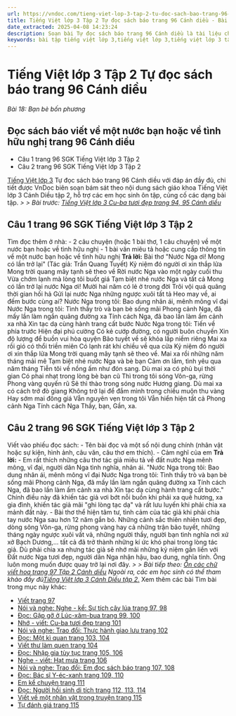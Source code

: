 ```yaml
---
url: https://vndoc.com/tieng-viet-lop-3-tap-2-tu-doc-sach-bao-trang-96-canh-dieu-291144
title: Tiếng Việt lớp 3 Tập 2 Tự đọc sách báo trang 96 Cánh diều - Bài 18: Bạn bè bốn phương - VnDoc.com
date_extracted: 2025-04-08 14:23:24
description: Soạn bài Tự đọc sách báo trang 96 Cánh diều là tài liệu cho các em học sinh tham khảo, củng cố kiến thức Tiếng Việt 3 Cánh Diều tập 2. Mời các em cùng tham khảo.
keywords: bài tập tiếng việt lớp 3,tiếng việt lớp 3,tiếng việt lớp 3 tập 2,bài tập tiếng việt lớp 3 tập 2,tiếng việt 3 tập 2,tiếng việt lớp 3 cánh diều,tiếng việt 3 cánh diều,tiếng việt lớp 3 tập 2 cánh diều,tiếng việt lớp 3 cd,tiếng việt 3 cánh diều tập 2,Tự đọc sách báo trang 96,soạn bài Tự đọc sách báo trang 96,soạn bài Tự đọc sách báo trang 96 cánh diều
---
```


# Tiếng Việt lớp 3 Tập 2 Tự đọc sách báo trang 96 Cánh diều
 _Bài 18: Bạn bè bốn phương_
## Đọc  sách báo viết về một nước bạn hoặc về tình hữu nghị trang 96 Cánh diều
  * Câu 1 trang 96 SGK Tiếng Việt lớp 3 Tập 2
  * Câu 2 trang 96 SGK Tiếng Việt lớp 3 Tập 2

[Tiếng Việt lớp 3](<https://vndoc.com/tieng-viet-lop-3-cd-tap2>) Tự đọc sách báo trang 96 Cánh diều với đáp án đầy đủ, chi tiết được VnDoc biên soạn bám sát theo nội dung sách giáo khoa Tiếng Việt lớp 3 Cánh Diều tập 2, hỗ trợ các em học sinh ôn tập, củng cố các dạng bài tập.
_> > Bài trước: [Tiếng Việt lớp 3 Cu-ba tươi đẹp trang 94, 95 Cánh diều](<https://vndoc.com/tieng-viet-lop-3-cu-ba-tuoi-dep-trang-94-95-canh-dieu-291140>)_
## **Câu 1 trang 96 SGK Tiếng Việt lớp 3 Tập 2**
Tìm đọc thêm ở nhà:
\- 2 câu chuyện \(hoặc 1 bài thơ, 1 câu chuyện\) về một nước bạn hoặc về tình hữu nghị
\- 1 bài văn miêu tả hoặc cung cấp thông tin về một nước bạn hoặc về tình hữu nghị
**Trả lời:**
Bài thơ "Nước Nga ơi\! Mong có lần trở lại" \(Tác giả: Trần Quang Tuyết\)
Kỷ niệm đó người ơi xin thắp lửa
Mong trời quang mây tạnh sẽ theo về
Rời nước Nga vào một ngày cuối thu
Vừa chớm lạnh mà lòng tôi buốt giá
Tạm biệt nhé nước Nga và tất cả
Mong có lần trở lại nước Nga ơi\!
Mười hai năm có lẻ ở trong đời
Trôi vội quá quãng thời gian hối hả
Gửi lại nước Nga những ngược xuôi tất tả
Heo may về, ai đếm bước cùng ai?
Nước Nga trong tôi: Bao dung nhân ái, mênh mông vĩ đại
Nước Nga trong tôi: Tình thầy trò và bạn bè sống mãi
Phong cảnh Nga, đã mấy lần làm ngắn quãng đường xa
Tính cách Nga, đã bao lần làm ấm cảnh xa nhà
Xin tạc dạ cùng hành trang cất bước
Nước Nga trong tôi: Tiến về phía trước
Hiện đại phú cường
Có kẻ cướp đường, có người buôn chuyến
Xin độ lượng để buồn vui hòa quyện
Bão tuyết về sẽ khỏa lấp niềm riêng
Mai xa rồi gió có thổi triền miên
Có lạnh rát khi chiều về qua cửa
Kỷ niệm đó người ơi xin thắp lửa
Mong trời quang mây tạnh sẽ theo về.
Mai xa rồi những năm tháng mải mê
Tạm biệt nhé nước Nga và bè bạn
Cảm ơn lắm, tình yêu qua năm tháng
Tiễn tôi về nồng ấm như đón sang.
Dù mai xa có phủ bụi thời gian
Có phai nhạt trong lòng bè bạn cũ
Thì trong tôi sóng Vôn-ga, rừng Phong vàng quyến rũ
Sẽ thì thào trong sóng nước Hương giang.
Dù mai xa có cách trở đò giang
Không trở lại để đắm mình trong chiều muộn thu vàng
Hay sớm mai đông giá
Vẫn nguyên vẹn trong tôi
Vẫn hiển hiện tất cả
Phong cảnh Nga
Tính cách Nga
Thầy, bạn,
Gần, xa.
## **Câu 2 trang 96 SGK Tiếng Việt lớp 3 Tập 2**
Viết vào phiếu đọc sách:
\- Tên bài đọc và một số nội dung chính \(nhân vật hoặc sự kiện, hình ảnh, câu văn, câu thơ em thích\).
\- Cảm nghĩ của em
**Trả lời:**
\- Em rất thích những câu thơ tác giả miêu tả về đất nước Nga mênh mông, vĩ đại, người dân Nga tình nghĩa, nhân ái.
"Nước Nga trong tôi: Bao dung nhân ái, mênh mông vĩ đại
Nước Nga trong tôi: Tình thầy trò và bạn bè sống mãi
Phong cảnh Nga, đã mấy lần làm ngắn quãng đường xa
Tính cách Nga, đã bao lần làm ấm cảnh xa nhà
Xin tạc dạ cùng hành trang cất bước."
Chính điều này đã khiến tác giả vơi bớt nỗi buồn khi phải xa quê hương, xa gia đình, khiến tác giả mãi "ghi lòng tạc dạ" và rất lưu luyến khi phải chia xa mảnh đất này.
\- Bài thơ thể hiện tâm tư, tình cảm của tác giả khi phải chia tay nước Nga sau hơn 12 năm gắn bó. Những cảnh sắc thiên nhiên tươi đẹp, dòng sông Vôn-ga, rừng phong vàng hay cả những trận bão tuyết, những tháng ngày ngược xuôi vất vả, những người thầy, người bạn tình nghĩa nơi xứ xở Bạch Dương,... tất cả đã trở thành những kí ức khó phai trong lòng tác giả. Dù phải chia xa nhưng tác giả sẽ nhớ mãi những kỷ niệm gắn liền với Đất nước Nga tươi đẹp, người dân Nga nhận hậu, bao dung, nghĩa tình. Ông luôn mong muốn được quay trở lại nơi đây.
_> > Bài tiếp theo: [Ôn các chữ viết hoa trang 97 Tập 2 Cánh diều](<https://vndoc.com/on-cac-chu-viet-hoa-trang-97-tap-2-canh-dieu-291147>)_
 _Ngoài ra, các em học sinh có thể tham khảo đầy đủ[Tiếng Việt lớp 3 Cánh Diều tập 2.](<https://vndoc.com/tieng-viet-lop-3-cd-tap2>)_
Xem thêm các bài Tìm bài trong mục này khác:
  * [Viết trang 97](</on-cac-chu-viet-hoa-trang-97-tap-2-canh-dieu-291147>)
  * [Nói và nghe: Nghe - kể: Sự tích cây lúa trang 97, 98](</tieng-viet-lop-3-su-tich-cay-lua-trang-97-98-canh-dieu-291447>)
  * [Đọc: Gặp gỡ ở Lúc-xăm-bua trang 99, 100](</tap-doc-lop-3-gap-go-o-luc-xam-bua-5264>)
  * [Nhớ - viết: Cu-ba tươi đẹp trang 101](</nho-viet-cu-ba-tuoi-dep-trang-101-canh-dieu-291451>)
  * [Nói và nghe: Trao đổi: Thực hành giao lưu trang 102](</tieng-viet-lop-3-thuc-hanh-giao-luu-trang-102-canh-dieu-291453>)
  * [Đọc: Một kì quan trang 103, 104](</tieng-viet-lop-3-mot-ki-quan-lop-3-trang-103-canh-dieu-291476>)
  * [Viết thư làm quen trang 104](</viet-thu-lam-quen-trang-104-tieng-viet-lop-3-canh-dieu-291479>)
  * [Đọc: Nhập gia tùy tục trang 105, 106](</tieng-viet-lop-3-nhap-gia-tuy-tuc-trang-105-canh-dieu-291483>)
  * [Nghe - viết: Hạt mưa trang 106](</nghe-viet-hat-mua-trang-106-canh-dieu-291485>)
  * [Nói và nghe: Trao đổi: Em đọc sách báo trang 107, 108](</tieng-viet-lop-3-tap-2-em-doc-sach-bao-trang-107-108-canh-dieu-291486>)
  * [Đọc: Bác sĩ Y-éc-xanh trang 109, 110](</tap-doc-lop-3-bac-si-y-ec-xanh-5779>)
  * [Em kể chuyện trang 111](</tieng-viet-3-tap-2-em-ke-chuyen-trang-111-canh-dieu-291489>)
  * [Đọc: Người hồi sinh di tích trang 112, 113, 114](</tieng-viet-lop-3-nguoi-hoi-sinh-di-tich-trang-112-113-canh-dieu-291491>)
  * [Viết về một nhân vật trong truyện trang 115](</viet-ve-mot-nhan-vat-trong-truyen-trang-115-canh-dieu-291493>)
  * [Tự đánh giá trang 115](</tu-danh-gia-trang-115-tieng-viet-lop-3-tap-2-canh-dieu-291632>)

